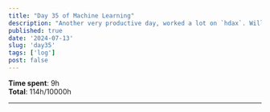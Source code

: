 ```yaml
---
title: "Day 35 of Machine Learning"
description: "Another very productive day, worked a lot on `hdax`. Will be starting a big math grind next now that I've gotten comfortable with Haskell."
published: true
date: '2024-07-13'
slug: 'day35'
tags: ['log']
post: false
---
```

<script>
    import Image from '$lib/components/Image.svelte';
</script>

**Time spent**: 9h<br /> **Total**: 114h/10000h

___
